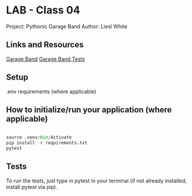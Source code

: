 # LAB - Class 04  

Project: Pythonic Garage Band
Author: Liesl White  

## Links and Resources
[Garage Band](pythonic_garage_band/band.py)
[Garage Band Tests](tests/test_garage_band.py)

## Setup
.env requirements (where applicable)

## How to initialize/run your application (where applicable)

```python

source .venv/bin/Activate
pip install -r requirements.txt
pytest

```

## Tests
To run the tests, just type in pytest in your terminal (if not already installed, install pytest via pip).

